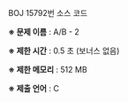 BOJ 15792번 소스 코드

<b>※ 문제 이름</b> : A/B - 2

<b>※ 제한 시간</b> : 0.5 초 (보너스 없음)

<b>※ 제한 메모리</b> : 512 MB

<b>※ 제출 언어</b> : C
